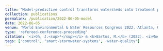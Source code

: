 ```yaml
---
title: "Model-predictive control transforms watersheds into treatment plants"
collection: publications
permalink: /publication/2022-06-05-model
date: 2022-06-05
venue: 'World Environmental & Water Resources Congress 2022, Atlanta, GA'
type: 'refereed-conference-proceeding'
citation: '<i>Oh, J.<sup>*</sup></i> & <b>Bartos, M.</b> (2022). <i>Model-predictive control transforms watersheds into treatment plants</i>. World Environmental & Water Resources Congress 2022, Atlanta, GA. [Oral Presentation]'
tags: ['control', 'smart-stormwater-systems', 'water-quality']
---
```

